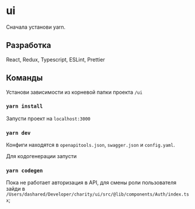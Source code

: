 # ui

Сначала установи yarn.

## Разработка

React, Redux, Typescript, ESLint, Prettier

## Команды

Установи зависимости из корневой папки проекта `/ui`

### `yarn install`

Запусти проект на `localhost:3000`

### `yarn dev`

Конфиги находятся в `openapitools.json`, `swagger.json` и `config.yaml`.

Для кодогенерации запусти

### `yarn codegen`


Пока не работает авторизация в API, для смены роли пользователя зайди в `/Users/dashared/Developer/charity/ui/src/@lib/components/Auth/index.tsx`;